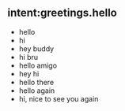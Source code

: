 ## intent:greetings.hello
- hello
- hi
- hey buddy
- hi bru
- hello amigo
- hey hi
- hello there
- hello again
- hi, nice to see you again
